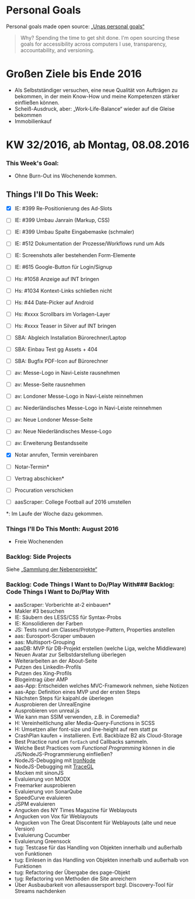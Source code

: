 Personal Goals
==============

Personal goals made open source: [„Unas personal goals“](http://una.im/personal-goals-guide/#=%81)
> Why? Spending the time to get shit done. I'm open sourcing these goals for accessibility across computers I use, transparency, accountability, and versioning.

# Großen Ziele bis Ende 2016
* Als Selbstständiger versuchen, eine neue Qualität von Aufträgen zu bekommen, in der mein Know-How und meine Kompetenzen stärker einfließen können.
* Scheiß-Ausdruck, aber: „Work-Life-Balance“ wieder auf die Gleise bekommen
* Immobilienkauf


# KW 32/2016, ab Montag, 08.08.2016


### This Week's Goal:
* Ohne Burn-Out ins Wochenende kommen.



## Things I'll Do This Week:
- [x] IE: #399 Re-Positionierung des Ad-Slots
- [ ] IE: #399 Umbau Janrain (Markup, CSS)
- [ ] IE: #399 Umbau Spalte Eingabemaske (schmaler)
- [ ] IE: #512 Dokumentation der Prozesse/Workflows rund um Ads
- [ ] IE: Screenshots aller bestehenden Form-Elemente
- [ ] IE: #615 Google-Button für Login/Signup
- [ ] Hs: #1058 Anzeige auf INT bringen
- [ ] Hs: #1034 Kontext-Links schließen nicht
- [ ] Hs: #44 Date-Picker auf Android
- [ ] Hs: #xxxx Scrollbars im Vorlagen-Layer
- [ ] Hs: #xxxx Teaser in Silver auf INT bringen
- [ ] SBA: Abgleich Installation Bürorechner/Laptop
- [ ] SBA: Einbau Test gg Assets + 404
- [ ] SBA: Bugfix PDF-Icon auf Bürorechner
- [ ] av: Messe-Logo in Navi-Leiste rausnehmen
- [ ] av: Messe-Seite rausnehmen
- [ ] av: Londoner Messe-Logo in Navi-Leiste reinnehmen
- [ ] av: Niederländisches Messe-Logo in Navi-Leiste reinnehmen
- [ ] av: Neue Londoner Messe-Seite
- [ ] av: Neue Niederländisches Messe-Logo
- [ ] av: Erweiterung Bestandsseite
- [x] Notar anrufen, Termin vereinbaren
- [ ] Notar-Termin*
- [ ] Vertrag abschicken*
- [ ] Procuration verschicken
- [ ] aasScraper: College Football auf 2016 umstellen


\*: Im Laufe der Woche dazu gekommen.

### Things I'll Do This Month: August 2016
* Freie Wochenenden


### Backlog: Side Projects
Siehe [„Sammlung der Nebenprojekte“](~/Sites/dogfood-personal-goal/recources/pet-projects.md)


### Backlog: Code Things I Want to Do/Play With### Backlog: Code Things I Want to Do/Play With
* aasScraper: Vorberichte at-2 einbauen*
* Makler #3 besuchen
* IE: Säubern des LESS/CSS für Syntax-Probs
* IE: Konsolidieren der Farben
* JS: Tests rund um Classes/Prototype-Pattern, Properties anstellen
* aas: Eurosport-Scraper umbauen
* aas: Multisport-Grouping
* aasDB: MVP für DB-Projekt erstellen (welche Liga, welche Middleware)
* Neuen Avatar zur Selbstdarstellung überlegen
* Weiterarbeiten an der About-Seite
* Putzen des LinkedIn-Profils
* Putzen des Xing-Profils
* Blogeintrag über AMP
* aas-App: Entscheiden welches MVC-Framework nehmen, siehe Notizen
* aas-App: Definition eines MVP und der ersten Steps
* Nächsten Steps für kaipahl.de überlegen
* Ausprobieren der UnrealEngine
* Ausprobieren von unreal.js
* Wie kann man SSIM verwenden, z.B. in Coremedia?
* H: Vereinheitlichung aller Media-Query-Functions in SCSS
* H: Umsetzen aller font-size und line-height auf rem statt px
* CrashPlan kaufen + installieren. Evtl. Backblaze B2 als Cloud-Storage
* Best Practice rund um `forEach` und Callbacks sammeln.
* Welche Best Practices vom _Functional Programming_ können in die JS/NodeJS-Programmierung einfließen?
* NodeJS-Debugging mit [IronNode](http://s-a.github.io/iron-node/)
* NodeJS-Debugging mit [TraceGL](https://github.com/traceglMPL/tracegl)
* Mocken mit sinonJS
* Evaluierung von MODX
* Freemarker ausprobieren
* Evaluierung von SonarQube
* SpeedCurve evaluieren
* JSPM evaluieren
* Angucken des NY Times Magazine für Weblayouts
* Angucken von Vox für Weblayouts
* Angucken von The Great Discontent für Weblayouts (alte und neue Version)
* Evaluierung Cucumber
* Evaluierung Greensock
* tug: Testcase für das Handling von Objekten innerhalb und außerhalb von Funktionen
* tug: Einlesen in das Handling von Objekten innerhalb und außerhalb von Funktionen
* tug: Refactoring der Übergabe des page-Objekt
* tug: Refactoring von Methoden die Site anreichern
* Über Ausbaubarkeit von allesaussersport bzgl. Discovery-Tool für Streams nachdenken


